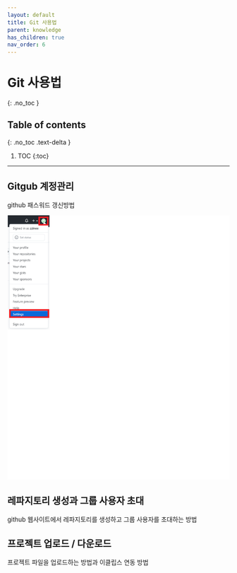 ```yaml
---
layout: default
title: Git 사용법
parent: knowledge
has_children: true
nav_order: 6
---
```


# Git 사용법
{: .no_toc }

## Table of contents
{: .no_toc .text-delta }

1. TOC
{:toc}

---

## Gitgub 계정관리
github 패스워드 갱신방법

![](./images/git/1.png)

## 레파지토리 생성과 그룹 사용자 초대
github 웹사이트에서 레파지토리를 생성하고 
그룹 사용자를 초대하는 방법


## 프로젝트 업로드 / 다운로드
 프로젝트 파일을 업로드하는 방법과
 이클립스 연동 방법

